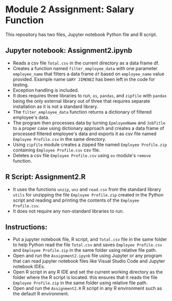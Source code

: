# Module 2 Assignment: Salary Function
This repository has two files, Jupyter notebook Python file and R script.

## Jupyter notebook: Assignment2.ipynb
- Reads a csv file `Total.csv` in the current directory as a data frame df.
- Creates a function named `filter_employee_data` with one parameter `employee_name` that filters a data frame `df` based on `employee_name` value provided. Example name `GARY JIMENEZ` has been left in the code for testing.
- Exception handling is included.
- It does requires three libraries to run, `os`, `pandas`, and `zipfile` with `pandas` being the only external library out of three that requires separate installation as it is not a standard library.
- The `filter_employee_data` function returns a dictionary of filtered employee's data.
- The program then processes data by turning `EpmloyeeName` and `JobTitle` to a proper case using dictionary approach and creates a data frame of processed filtered employee's data and exports it as csv file named `Employee Profile.csv` in the same directory.
- Using `zipfile` module creates a zipped file named `Employee Profile.zip` containing `Employee Profile.csv` csv file.
- Deletes a csv file `Employee Profile.csv` using `os` module's `remove` function.

## R Script: Assignment2.R
- It uses the functions `unzip`, `unz` and `read.csv` from the standard library `utils` for unzipping the file `Employee Profile.zip` created in the Python script and reading and printing the contents of the `Employee Profile.csv`.
- It does not require any non-standard libraries to run.

## Instructions:
- Put a jupyter notebook file, R script, and `Total.csv` file in the same folder to help Python read the file `Total.csv` and saves `Employee Profile.csv` and `Employee Profile.zip` in the same folder using relative file path.
- Open and run the `Assignment2.ipynb` file using Jupyter or any program that can read jupyter notebook files like Visual Studio Code and Jupyter notebook IDEs.
- Open R script in any R IDE and set the current working directory as the folder where the R script is located. this ensures that it reads the file `Employee Profile.zip` in the same folder using relative file path.
- Open and run the `Assignment2.R` R script in any R environment such as the default R environment.
